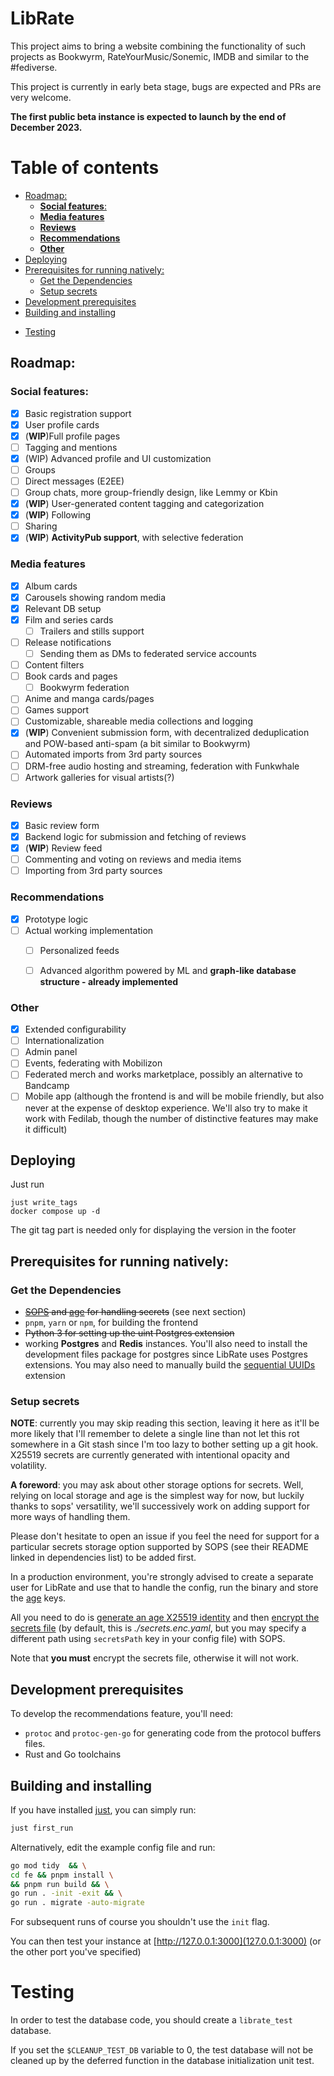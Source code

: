 # LibRate

This project aims to bring a website combining the functionality of such projects as Bookwyrm, RateYourMusic/Sonemic, IMDB and similar to the #fediverse. 

This project is currently in early beta stage, bugs are expected and PRs are very welcome.

**The first public beta instance is expected to launch by the end of December 2023.**

# Table of contents
<!-- toc -->

  * [Roadmap:](#roadmap)
    + [**Social features**:](#social-features)
    + [**Media features**](#media-features)
    + [**Reviews**](#reviews)
    + [**Recommendations**](#recommendations)
    + [**Other**](#other)
  * [Deploying](#deploying)
  * [Prerequisites for running natively:](#prerequisites-for-running-natively)
    + [Get the Dependencies](#get-the-dependencies)
    + [Setup secrets](#setup-secrets)
  * [Development prerequisites](#development-prerequisites)
  * [Building and installing](#building-and-installing)
- [Testing](#testing)

<!-- tocstop -->

## Roadmap:

### **Social features**:
  - [x] Basic registration support
  - [x] User profile cards
  - [x] (**WIP**)Full profile pages
  - [ ] Tagging and mentions
  - [x] (WIP) Advanced profile and UI customization
  - [ ] Groups
  - [ ] Direct messages (E2EE)
  - [ ] Group chats, more group-friendly design, like Lemmy or Kbin
  - [x] (**WIP**) User-generated content tagging and categorization
  - [x] (**WIP**) Following
  - [ ] Sharing
  - [x] (**WIP**) **ActivityPub support**, with selective federation
### **Media features**
  - [x] Album cards
  - [x] Carousels showing random media 
  - [x] Relevant DB setup
  - [x] Film and series cards
    - [ ] Trailers and stills support
  - [ ] Release notifications
    - [ ] Sending them as DMs to federated service accounts
  - [ ] Content filters
  - [ ] Book cards and pages
    - [ ] Bookwyrm federation
  - [ ] Anime and manga cards/pages
  - [ ] Games support
  - [ ] Customizable, shareable media collections and logging
  - [x] (**WIP**) Convenient submission form, with decentralized deduplication and POW-based anti-spam (a bit similar to Bookwyrm)
  - [ ] Automated imports from 3rd party sources
  - [ ] DRM-free audio hosting and streaming, federation with Funkwhale
  - [ ] Artwork galleries for visual artists(?)
  ### **Reviews**
  - [x] Basic review form
  - [x] Backend logic for submission and fetching of reviews
  - [x] (**WIP**) Review feed
  - [ ] Commenting and voting on reviews and media items
  - [ ] Importing from 3rd party sources

### **Recommendations**
  - [x] Prototype logic
  - [ ] Actual working implementation
    - [ ] Personalized feeds
    - [ ] Advanced algorithm powered by ML and **graph-like database structure - already implemented**


### **Other**
  - [x] Extended configurability
  - [ ] Internationalization
  - [ ] Admin panel
  - [ ] Events, federating with Mobilizon
  - [ ] Federated merch and works marketplace, possibly an alternative to Bandcamp
  - [ ] Mobile app (although the frontend is and will be mobile friendly, but also never at the expense of desktop experience. We'll also try to make it work with Fedilab, though the number of distinctive features may make it difficult)

## Deploying

Just run
```
just write_tags
docker compose up -d
```

The git tag part is needed only for displaying the version in the footer

## Prerequisites for running natively:

### Get the Dependencies

- ~~[SOPS](https://github.com/getsops/sops) and [age](https://github.com/FiloSottile/age) for handling secrets~~ (see next section)
- `pnpm`, `yarn` or `npm`, for building the frontend
- ~~Python 3 for setting up the uint Postgres extension~~
- working **Postgres** and **Redis** instances. You'll also need to install the development files package for postgres since LibRate uses Postgres extensions. You may also need to manually build the [sequential UUIDs](https://github.com/tvondra/sequential-uuids/) extension


### Setup secrets

**NOTE**: currently you may skip reading this section, leaving it here as it'll be more likely that I'll remember to delete a single line than not let this rot somewhere in a Git stash since I'm too lazy to bother setting up a git hook. X25519 secrets are currently generated with intentional opacity and volatility.

**A foreword**: you may ask about other storage options for secrets. 
Well, relying on local storage and age is the simplest way for now, but luckily
thanks to sops' versatility, we'll successively work on adding support for more ways of handling them.

Please don't hesitate to open an issue if you feel the need for support for a particular secrets storage option supported by SOPS (see their README linked in dependencies list) to be added first.

In a production environment, you're strongly advised to create a separate user for LibRate 
and use that to handle the config, run the binary and store the
[age](https://github.com/FiloSottile/age) keys. 

All you need to do is [generate an age X25519 identity](https://github.com/FiloSottile/age)
and then [encrypt the secrets file](https://github.com/getsops/sops#22encrypting-using-age)
(by default, this is _./secrets.enc.yaml_, but you may specify a different path using
`secretsPath` key in your config file) with SOPS.

Note that **you must** encrypt the secrets file, otherwise it will not work.


## Development prerequisites

To develop the recommendations feature, you'll need:

- `protoc` and `protoc-gen-go` for generating code from the protocol buffers files.
- Rust and Go toolchains

## Building and installing

If you have installed [just](https://github.com/casey/just), you can simply run:
```sh
just first_run
```
Alternatively, edit the example config file and run:
```sh
go mod tidy  && \
cd fe && pnpm install \
&& pnpm run build && \
go run . -init -exit && \
go run . migrate -auto-migrate
```

For subsequent runs of course you shouldn't use the `init` flag.

You can then test your instance at [http://127.0.0.1:3000](127.0.0.1:3000) (or the other port you've specified)

# Testing

In order to test the database code, you should create a `librate_test` database.

If you set the `$CLEANUP_TEST_DB` variable to 0, the test database will not be cleaned up by the deferred function in the database initialization unit test.
